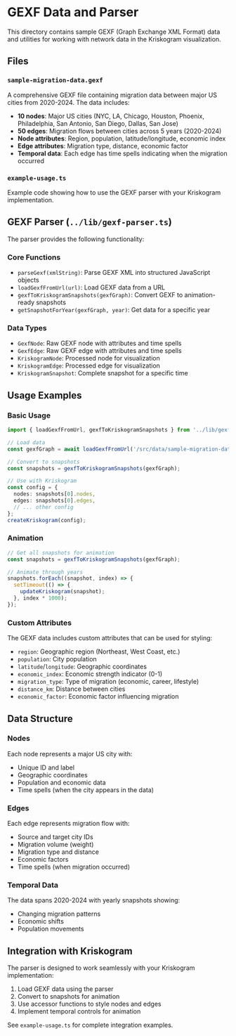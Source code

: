 # GEXF Data and Parser

This directory contains sample GEXF (Graph Exchange XML Format) data and utilities for working with network data in the Kriskogram visualization.

## Files

### `sample-migration-data.gexf`
A comprehensive GEXF file containing migration data between major US cities from 2020-2024. The data includes:

- **10 nodes**: Major US cities (NYC, LA, Chicago, Houston, Phoenix, Philadelphia, San Antonio, San Diego, Dallas, San Jose)
- **50 edges**: Migration flows between cities across 5 years (2020-2024)
- **Node attributes**: Region, population, latitude/longitude, economic index
- **Edge attributes**: Migration type, distance, economic factor
- **Temporal data**: Each edge has time spells indicating when the migration occurred

### `example-usage.ts`
Example code showing how to use the GEXF parser with your Kriskogram implementation.

## GEXF Parser (`../lib/gexf-parser.ts`)

The parser provides the following functionality:

### Core Functions

- `parseGexf(xmlString)`: Parse GEXF XML into structured JavaScript objects
- `loadGexfFromUrl(url)`: Load GEXF data from a URL
- `gexfToKriskogramSnapshots(gexfGraph)`: Convert GEXF to animation-ready snapshots
- `getSnapshotForYear(gexfGraph, year)`: Get data for a specific year

### Data Types

- `GexfNode`: Raw GEXF node with attributes and time spells
- `GexfEdge`: Raw GEXF edge with attributes and time spells
- `KriskogramNode`: Processed node for visualization
- `KriskogramEdge`: Processed edge for visualization
- `KriskogramSnapshot`: Complete snapshot for a specific time

## Usage Examples

### Basic Usage

```typescript
import { loadGexfFromUrl, gexfToKriskogramSnapshots } from '../lib/gexf-parser';

// Load data
const gexfGraph = await loadGexfFromUrl('/src/data/sample-migration-data.gexf');

// Convert to snapshots
const snapshots = gexfToKriskogramSnapshots(gexfGraph);

// Use with Kriskogram
const config = {
  nodes: snapshots[0].nodes,
  edges: snapshots[0].edges,
  // ... other config
};
createKriskogram(config);
```

### Animation

```typescript
// Get all snapshots for animation
const snapshots = gexfToKriskogramSnapshots(gexfGraph);

// Animate through years
snapshots.forEach((snapshot, index) => {
  setTimeout(() => {
    updateKriskogram(snapshot);
  }, index * 1000);
});
```

### Custom Attributes

The GEXF data includes custom attributes that can be used for styling:

- `region`: Geographic region (Northeast, West Coast, etc.)
- `population`: City population
- `latitude`/`longitude`: Geographic coordinates
- `economic_index`: Economic strength indicator (0-1)
- `migration_type`: Type of migration (economic, career, lifestyle)
- `distance_km`: Distance between cities
- `economic_factor`: Economic factor influencing migration

## Data Structure

### Nodes
Each node represents a major US city with:
- Unique ID and label
- Geographic coordinates
- Population and economic data
- Time spells (when the city appears in the data)

### Edges
Each edge represents migration flow with:
- Source and target city IDs
- Migration volume (weight)
- Migration type and distance
- Economic factors
- Time spells (when migration occurred)

### Temporal Data
The data spans 2020-2024 with yearly snapshots showing:
- Changing migration patterns
- Economic shifts
- Population movements

## Integration with Kriskogram

The parser is designed to work seamlessly with your Kriskogram implementation:

1. Load GEXF data using the parser
2. Convert to snapshots for animation
3. Use accessor functions to style nodes and edges
4. Implement temporal controls for animation

See `example-usage.ts` for complete integration examples.
